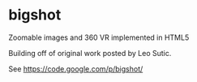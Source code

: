 bigshot
=======

Zoomable images and 360 VR implemented in HTML5

Building off of original work posted by Leo Sutic. 

See https://code.google.com/p/bigshot/ 
